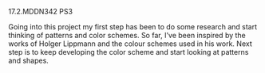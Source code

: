 17.2.MDDN342 PS3

Going into this project my first step has been to do some research and start thinking of patterns and color schemes. So far, I've been inspired by the works of Holger Lippmann and the colour schemes used in his work. Next step is to keep developing the color scheme and start looking at patterns and shapes.
